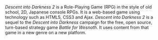 _Descent into Darkness 2_ is a Role-Playing Game (RPG) in the style of old school, 2D, Japanese console RPGs. It is a web-based game using technology such as HTML5, CSS3 and Ajax. _Descent into Darkness 2_ is a sequel to the _Descent into Darkness_ campaign for the free, open source, turn-based strategy game _Battle for Wesnoth_. It uses content from that game in a new genre on a new platform.